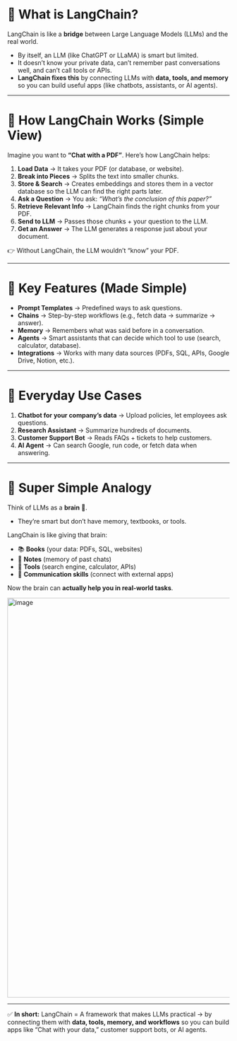 # 🔹 What is LangChain?

LangChain is like a **bridge** between Large Language Models (LLMs) and the real world.

* By itself, an LLM (like ChatGPT or LLaMA) is smart but limited.
* It doesn’t know your private data, can’t remember past conversations well, and can’t call tools or APIs.
* **LangChain fixes this** by connecting LLMs with **data, tools, and memory** so you can build useful apps (like chatbots, assistants, or AI agents).

---

# 🔹 How LangChain Works (Simple View)

Imagine you want to **“Chat with a PDF”**.
Here’s how LangChain helps:

1. **Load Data** → It takes your PDF (or database, or website).
2. **Break into Pieces** → Splits the text into smaller chunks.
3. **Store & Search** → Creates embeddings and stores them in a vector database so the LLM can find the right parts later.
4. **Ask a Question** → You ask: *“What’s the conclusion of this paper?”*
5. **Retrieve Relevant Info** → LangChain finds the right chunks from your PDF.
6. **Send to LLM** → Passes those chunks + your question to the LLM.
7. **Get an Answer** → The LLM generates a response just about your document.

👉 Without LangChain, the LLM wouldn’t “know” your PDF.

---

# 🔹 Key Features (Made Simple)

* **Prompt Templates** → Predefined ways to ask questions.
* **Chains** → Step-by-step workflows (e.g., fetch data → summarize → answer).
* **Memory** → Remembers what was said before in a conversation.
* **Agents** → Smart assistants that can decide which tool to use (search, calculator, database).
* **Integrations** → Works with many data sources (PDFs, SQL, APIs, Google Drive, Notion, etc.).

---

# 🔹 Everyday Use Cases

1. **Chatbot for your company’s data** → Upload policies, let employees ask questions.
2. **Research Assistant** → Summarize hundreds of documents.
3. **Customer Support Bot** → Reads FAQs + tickets to help customers.
4. **AI Agent** → Can search Google, run code, or fetch data when answering.

---

# 🔹 Super Simple Analogy

Think of LLMs as a **brain** 🧠.

* They’re smart but don’t have memory, textbooks, or tools.

LangChain is like giving that brain:

* 📚 **Books** (your data: PDFs, SQL, websites)
* 📝 **Notes** (memory of past chats)
* 🔧 **Tools** (search engine, calculator, APIs)
* 📡 **Communication skills** (connect with external apps)

Now the brain can **actually help you in real-world tasks**.

<img width="783" height="905" alt="image" src="https://github.com/user-attachments/assets/475ff4a9-1088-4bbb-b326-baeef5b24213" />

---

✅ **In short:**
LangChain = A framework that makes LLMs practical → by connecting them with **data, tools, memory, and workflows** so you can build apps like “Chat with your data,” customer support bots, or AI agents.
